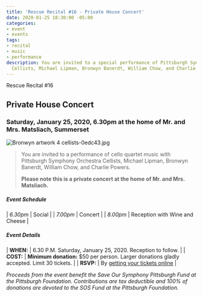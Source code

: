 ```yaml
---
title: 'Rescue Recital #16 - Private House Concert'
date: 2020-01-25 18:30:00 -05:00
categories:
- event
- events
tags:
- recital
- music
- performance
description: You are invited to a special performance of Pittsburgh Symphony Orchestra
  Cellists, Michael Lipman, Bronwyn Banerdt, William Chow, and Charlie Powers.
---
```


Rescue Recital #16

## Private House Concert

### Saturday, January 25, 2020, 6.30pm at the home of Mr. and Mrs. Matsliach, Summerset

![Bronwyn artwork 4 cellists-0edc43.jpg](/uploads/Bronwyn%20artwork%204%20cellists-0edc43.jpg)

> You are invited to a performance of cello quartet music with Pittsburgh Symphony Orchestra Cellists, Michael Lipman, Bronwyn Banerdt, William Chow, and Charlie Powers.
>
> **Please note this is a private concert at the home of Mr. and Mrs. Matsliach.**

##### **Event Schedule**

| *6.30pm*  | Social |
| *7.00pm*  | Concert |
| *8.00pm*  | Reception with Wine and Cheese |

##### **Event Details**

| **WHEN:**  | 6.30 P.M. Saturday, January 25, 2020. Reception to follow.  |
| **COST:**  | **Minimum donation:** $50 per person. Larger donations gladly accepted. Limit 30 tickets. |
| **RSVP:**  | By [getting your tickets online](https://squareup.com/store/save-our-symphony-pittsburgh) |

*Proceeds from the event benefit the Save Our Symphony Pittsburgh Fund at the Pittsburgh Foundation.  Contributions are tax deductible and 100% of donations are devoted to the SOS Fund at the Pittsburgh Foundation.*